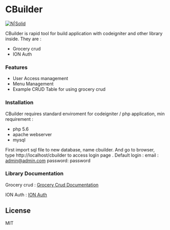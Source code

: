 # CBuilder

[![N|Solid](http://kodefresh.com/backpack/public/assets/img/favicon.png)](http://kodefresh.com)

CBuilder is rapid tool for build application with codeigniter and other library inside. They are : 

  - Grocery crud
  - ION Auth

### Features
  - User Access management
  - Menu Management
  - Example CRUD Table for using grocery crud
  

### Installation

CBuilder requires standard enviroment for codeigniter / php application, min requirement :
  - php 5.6
  - apache webserver
  - mysql

First import sql file to new database, name cbuilder. And go to browser, type http://localhost/cbuilder to access login page .
Default login :
email : admin@admin.com
password: password

### Library Documentation

Grocery crud :  [Grocery Crud Documentation](https://www.grocerycrud.com/documentation)

ION Auth :  [ION Auth](http://benedmunds.com/ion_auth/)

License
----

MIT



